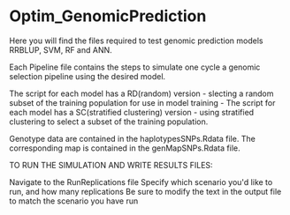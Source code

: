 # Optim_GenomicPrediction

Here you will find the files required to test genomic prediction models RRBLUP, SVM, RF and ANN.

Each Pipeline file contains the steps to simulate one cycle a genomic selection pipeline using the desired model.

The script for each model has a RD(random) version - slecting a random subset of the training population for use in model training - The script for each model has a SC(stratified clustering) version - using stratified clustering to select a subset of the training population.

Genotype data are contained in the haplotypesSNPs.Rdata file. The corresponding map is contained in the genMapSNPs.Rdata file.

TO RUN THE SIMULATION AND WRITE RESULTS FILES:

Navigate to the RunReplications file
Specify which scenario you'd like to run, and how many replications
Be sure to modify the text in the output file to match the scenario you have run
